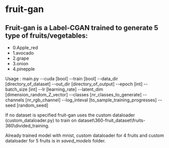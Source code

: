 # fruit-gan

## Fruit-gan is a Label-CGAN trained to generate 5 type of fruits/vegetables: 

- 0.Apple_red
- 1.avocado
- 2.grape
- 3.onion
- 4.pinepple

Usage : main.py --cuda [bool] --train [bool] --data_dir [directory_of_dataset] --out_dir [directory_of_output] --epoch [int] --batch_size [int] --lr [learning_rate] --latent_dim [dimension_random_Z_vector] --classes [nr_classes_to_generate] --channels [nr_rgb_channel] --log_inteval [to_sample_training_progresses]  --seed [random_seed]
  
If no dataset is specified fruit-gan uses the custom dataloader (custom_dataloader.py) to train on dataset\360-fruit_dataset\fruits-360\divided_training.
  
Already trained model with mnist, custom dataloader for 4 fruits and custom dataloader for 5 fruits is in *saved_models* folder.
  
 

